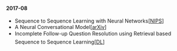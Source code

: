 #### 2017-08

- Sequence to Sequence Learning with Neural Networks[[NIPS](http://papers.nips.cc/paper/5346-sequence-to-sequence-learning-with-neural)]
- A Neural Conversational Model[[arXiv](https://arxiv.org/abs/1506.05869)]
- Incomplete Follow-up Question Resolution using Retrieval based Sequence to Sequence Learning[[DL](http://dl.acm.org/citation.cfm?id=3080801)]

